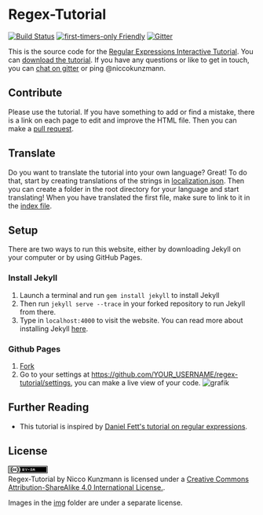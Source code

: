 Regex-Tutorial
==============

[![Build Status](https://travis-ci.org/CoderDojoPotsdam/regex-tutorial.svg?branch=master)](https://travis-ci.org/CoderDojoPotsdam/regex-tutorial)
[![first-timers-only Friendly](https://img.shields.io/badge/first--timers--only-friendly-blue.svg)](http://www.firsttimersonly.com/)
[![Gitter](https://img.shields.io/badge/chat-on%20gitter-ff006f.svg)][gitter]

This is the source code for the [Regular Expressions Interactive Tutorial][site].
You can [download the tutorial][download].
If you have any questions or like to get in touch, you can [chat on gitter][gitter] or ping @niccokunzmann.

Contribute
---------

Please use the tutorial.
If you have something to add or find a mistake, there is a link on each page to edit and improve the HTML file.
Then you can make a [pull request][pr].

Translate
-------

Do you want to translate the tutorial into your own language? Great!
To do that, start by creating translations of the strings in [localization.json](https://github.com/CoderDojoPotsdam/regex-tutorial/blob/master/_data/localization.json).
Then you can create a folder in the root directory for your language and start translating!
When you have translated the first file, make sure to link to it in the [index file](https://github.com/CoderDojoPotsdam/regex-tutorial/blob/master/index.html).

Setup
-----

There are two ways to run this website, either by downloading Jekyll on your computer or by using GitHub Pages.

### Install Jekyll

1. Launch a terminal and run `gem install jekyll` to install Jekyll
2. Then run `jekyll serve --trace` in your forked repository to run Jekyll from there.
3. Type in `localhost:4000` to visit the website.
You can read more about installing Jekyll [here](https://jekyllrb.com/docs/installation/).

### Github Pages
1. [Fork](https://github.com/CoderDojoPotsdam/regex-tutorial/fork)
2. Go to your settings at https://github.com/YOUR_USERNAME/regex-tutorial/settings, you can make a live view of your code.
   ![grafik](https://cloud.githubusercontent.com/assets/564768/25693552/351efdcc-30aa-11e7-87a6-56ad0c3b99c7.png)

Further Reading
------------------------
- This tutorial is inspired by [Daniel Fett's tutorial on regular expressions][fett1].

License
------

<a rel="license" href="http://creativecommons.org/licenses/by-sa/4.0/"><img alt="Creative Commons Lizenzvertrag" style="border-width:0" src="img/cc-by-sa.png" /></a><br />
<span xmlns:dct="http://purl.org/dc/terms/" href="http://purl.org/dc/dcmitype/InteractiveResource" property="dct:title" rel="dct:type">Regex-Tutorial</span> by <span xmlns:cc="http://creativecommons.org/ns#" property="cc:attributionName">Nicco Kunzmann</span>  is licensed under a <a rel="license" href="http://creativecommons.org/licenses/by-sa/4.0/">Creative Commons Attribution-ShareAlike 4.0 International License.</a>.


Images in the [img](https://github.com/CoderDojoPotsdam/regex-tutorial/tree/master/img) folder are under a separate license.


[site]: https://coderdojopotsdam.github.io/regex-tutorial
[fett1]: https://www.danielfett.de/de/tutorials/tutorial-regulare-ausdrucke/
[pr]: https://github.com/CoderDojoPotsdam/regex-tutorial/compare
[download]: https://niccokunzmann.github.io/download_latest/regex-tutorial.zip
[gitter]: https://gitter.im/regex-tutorial
